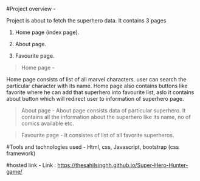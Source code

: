 #Project overview -

Project is about to fetch the superhero data. It contains 3 pages

1. Home page (index page).

2. About page.

3. Favourite page.

> Home page -

Home page consists of list of all marvel characters. user can search the particular character with its name. Home page also contains buttons like favorite where he can add that superhero into favourite list, aslo it contains about button which will redirect user to information of superhero page.

> About page -
About page consists data of particular superhero. It contains all the information about the superhero like its name, no of comics available etc.

> Favourite page -
It consistes of list of all favorite superheros.

#Tools and technologies used - Html, css, Javascript, bootstrap (css framework)

#hosted link -
Link : https://thesahilsinghh.github.io/Super-Hero-Hunter-game/
